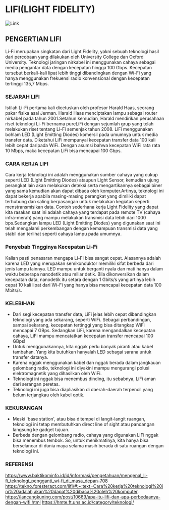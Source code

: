 # LIFI(LIGHT FIDELITY)
![Link](https://images.app.goo.gl/94qqpfptYQLesKLQ6)
## PENGERTIAN LIFI

Li-Fi merupakan singkatan dari Light Fidelity, yakni sebuah teknologi hasil dari percobaan yang dilakukan oleh University College dan Oxford University. Teknologi jaringan nirkabel ini menggunakan cahaya sebagai media pengantar data dengan kecepatan hingga 100 Gbps. Kecepatan tersebut berkali-kali lipat lebih tinggi dibandingkan dengan Wi-Fi yang hanya menggunakan frekuensi radio konvensional dengan kecepatan tertinggi 135,7 Mbps.

### SEJARAH LIFI

Istilah Li-Fi pertama kali dicetuskan oleh profesor Harald Haas, seorang pakar fisika asal Jerman. Harald Haas menciptakan lampu sebagai router nirkabel pada tahun 2001.Setahun kemudian, Harald mendirikan perusahaan riset teknologi Li-Fi bernama pureLiFi dengan sejumlah grup yang telah melakukan riset tentang Li-Fi semenjak tahun 2008.
LiFi menggunakan bohlam LED (Light Emitting Diodes) komersil pada umumnya untuk media transfer data. Diketahui LiFi mempunyai kecepatan transfer data 100 kali lebih cepat daripada WiFi. Dengan asumsi bahwa kecepatan WiFi rata rata 10 Mbps, maka kecepatan LiFi bisa mencapai 100 Gbps.

### CARA KERJA LIFI

Cara kerja teknologi ini adalah menggunakan sumber cahaya yang cukup seperti LED (Light Emitting Diodes) ataupun Light Sensor, kemudian ujung perangkat lain akan melakukan deteksi serta mengartikannya sebagai biner yang sama kemudian akan dapat dibaca oleh komputer.Artinya, teknologi ini dapat bekerja apabila masing-masing perangkat yang dimiliki dapat terhubung dan saling berpasangan untuk melakukan kegiatan seperti menstransmisikan data.
Contoh sederhana kerja Light Fidelity yang dapat kita rasakan saat ini adalah cahaya yang terdapat pada remote TV (cahaya infra-merah) yang mampu melakukan transmisi data lebih dari 1000 bps.Sedangkan lampu LED (Light Emitting Diodes) yang digunakan saat ini telah mengalami perkembangan dengan kemampuan transmisi data yang stabil dan terlihat seperti cahaya lampu pada umumnya.

### Penyebab Tingginya Kecepatan Li-Fi

Kalian pasti penasaran mengapa Li-Fi bisa sangat cepat. Alasannya adalah karena LED yang merupakan semikonduktor memiliki sifat berbeda dari jenis lampu lainnya. LED mampu untuk berganti nyala dan mati hanya dalam waktu beberapa nanodetik atau miliar detik. Bila dikonversikan dalam kecepatan data, nanodetik itu setara dengan 1 Gbits/s yang artinya lebih cepat 10 kali lipat dari Wi-Fi yang hanya bisa mencapai kecepatan data 100 Mbits/s.

### KELEBIHAN

- Dari segi kecepatan transfer data, LiFi jelas lebih cepat dibandingkan teknologi yang ada sekarang, seperti WiFi. Sebagai perbandingan, sampai sekarang, kecepatan tertinggi yang bisa ditangkap WiFi mencapai 7 GBps. Sedangkan LiFi, karena mengandalkan kecepatan cahaya, LiFi mampu mencatatkan kecepatan transfer mencapai 100 GBps!
- Untuk menggunakannya, kita nggak perlu banyak piranti atau kabel tambahan. Yang kita butuhkan hanyalah LED sebagai sarana untuk transfer datanya.
- Karena nggak menggunakan kabel dan nggak berada dalam jangkauan gelombang radio, teknologi ini diyakini mampu mengurangi polusi elektromagnetik yang dihasilkan oleh WiFi.
- Teknologi ini nggak bisa menembus dinding, itu sebabnya, LiFi aman dari serangan peretas.
- Teknologi ini juga bisa diapliasikan di daerah-daerah terpencil yang belum terjangkau oleh kabel optik.

### KEKURANGAN

- Meski 'base station', atau bisa ditempel di langit-langit ruangan, teknologi ini tetap membutuhkan direct line of sight atau pandangan langsung ke gadget tujuan.
- Berbeda dengan gelombang radio, cahaya yang digunakan LiFi nggak bisa menembus tembok. So, untuk menikmatinya, kita hanya bisa berselancar di dunia maya selama masih berada di satu ruangan dengan teknologi ini. 

### REFERENSI

https://www.baktikominfo.id/id/informasi/pengetahuan/mengenal_li-fi_teknologi_pengganti_wi-fi_di_masa_depan-708
https://tekno.foresteract.com/lifi/#:~:text=Cara%20kerja%20teknologi%20ini%20adalah,akan%20dapat%20dibaca%20oleh%20komputer.
https://lancangkuning.com/post/10669/apa-itu-lifi-dan-apa-perbedaanya-dengan-wifi.html
https://hmte.ft.uns.ac.id/category/teknologi/

